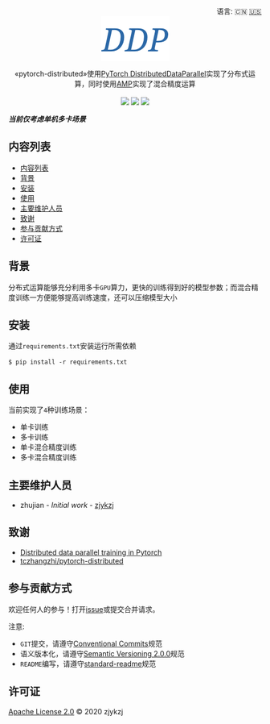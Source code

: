 <div align="right">
  语言:
    🇨🇳
  <a title="英语" href="./README.en.md">🇺🇸</a>
  <!-- <a title="俄语" href="../ru/README.md">🇷🇺</a> -->
</div>

 <div align="center"><a title="" href="https://github.com/zjykzj/pytorch-distributed"><img align="center" src="./imgs/DDP.png"></a></div>

<p align="center">
  «pytorch-distributed»使用<a title="" href="https://pytorch.org/docs/stable/generated/torch.nn.parallel.DistributedDataParallel.html?highlight=distributeddataparallel#torch.nn.parallel.DistributedDataParallel">PyTorch DistributedDataParallel</a>实现了分布式运算，同时使用<a title="" href="https://pytorch.org/docs/stable/amp.html?highlight=amp#module-torch.cuda.amp">AMP</a>实现了混合精度运算
<br>
<br>
  <a href="https://github.com/RichardLitt/standard-readme"><img src="https://img.shields.io/badge/standard--readme-OK-green.svg?style=flat-square"></a>
  <a href="https://conventionalcommits.org"><img src="https://img.shields.io/badge/Conventional%20Commits-1.0.0-yellow.svg"></a>
  <a href="http://commitizen.github.io/cz-cli/"><img src="https://img.shields.io/badge/commitizen-friendly-brightgreen.svg"></a>
</p>

***当前仅考虑单机多卡场景***

## 内容列表

- [内容列表](#内容列表)
- [背景](#背景)
- [安装](#安装)
- [使用](#使用)
- [主要维护人员](#主要维护人员)
- [致谢](#致谢)
- [参与贡献方式](#参与贡献方式)
- [许可证](#许可证)

## 背景

分布式运算能够充分利用多卡`GPU`算力，更快的训练得到好的模型参数；而混合精度训练一方便能够提高训练速度，还可以压缩模型大小

## 安装

通过`requirements.txt`安装运行所需依赖

```
$ pip install -r requirements.txt
```

## 使用

当前实现了`4`种训练场景：

* 单卡训练
* 多卡训练
* 单卡混合精度训练
* 多卡混合精度训练

## 主要维护人员

* zhujian - *Initial work* - [zjykzj](https://github.com/zjykzj)

## 致谢

* [Distributed data parallel training in Pytorch](https://yangkky.github.io/2019/07/08/distributed-pytorch-tutorial.html)
* [tczhangzhi/pytorch-distributed](https://github.com/tczhangzhi/pytorch-distributed)

## 参与贡献方式

欢迎任何人的参与！打开[issue](https://github.com/zjykzj/pytorch-distributed/issues)或提交合并请求。

注意:

* `GIT`提交，请遵守[Conventional Commits](https://www.conventionalcommits.org/en/v1.0.0-beta.4/)规范
* 语义版本化，请遵守[Semantic Versioning 2.0.0](https://semver.org)规范
* `README`编写，请遵守[standard-readme](https://github.com/RichardLitt/standard-readme)规范

## 许可证

[Apache License 2.0](LICENSE) © 2020 zjykzj